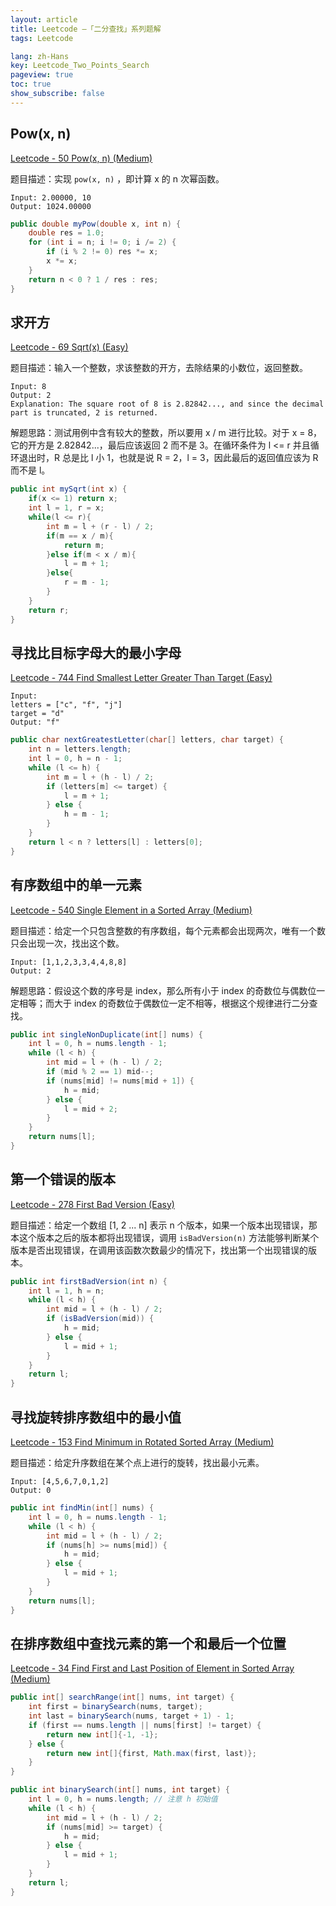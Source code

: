 ```yaml
---
layout: article
title: Leetcode —「二分查找」系列题解
tags: Leetcode

lang: zh-Hans
key: Leetcode_Two_Points_Search
pageview: true
toc: true
show_subscribe: false
---
```


## Pow(x, n)

[Leetcode - 50 Pow(x, n) (Medium)](https://leetcode.com/problems/powx-n/)

题目描述：实现 `pow(x, n)` ，即计算 x 的 n 次幂函数。

```
Input: 2.00000, 10
Output: 1024.00000
```

```java
public double myPow(double x, int n) {
    double res = 1.0;
    for (int i = n; i != 0; i /= 2) {
        if (i % 2 != 0) res *= x;
        x *= x;
    }
    return n < 0 ? 1 / res : res;
}
```

## 求开方

[Leetcode - 69 Sqrt(x) (Easy)](https://leetcode.com/problems/sqrtx/)

题目描述：输入一个整数，求该整数的开方，去除结果的小数位，返回整数。

```
Input: 8
Output: 2
Explanation: The square root of 8 is 2.82842..., and since the decimal part is truncated, 2 is returned.
```

解题思路：测试用例中含有较大的整数，所以要用 x / m 进行比较。对于 x = 8，它的开方是 2.82842...，最后应该返回 2 而不是 3。在循环条件为 l <= r 并且循环退出时，R 总是比 l 小 1，也就是说 R = 2，l = 3，因此最后的返回值应该为 R 而不是 l。

```java
public int mySqrt(int x) {
    if(x <= 1) return x;
    int l = 1, r = x;
    while(l <= r){
        int m = l + (r - l) / 2;
        if(m == x / m){
            return m;
        }else if(m < x / m){
            l = m + 1;
        }else{
            r = m - 1;
        }
    }
    return r;
}
```

## 寻找比目标字母大的最小字母

[Leetcode - 744 Find Smallest Letter Greater Than Target (Easy)](https://leetcode.com/problems/find-smallest-letter-greater-than-target)

```
Input:
letters = ["c", "f", "j"]
target = "d"
Output: "f"
```

```java
public char nextGreatestLetter(char[] letters, char target) {
    int n = letters.length;
    int l = 0, h = n - 1;
    while (l <= h) {
        int m = l + (h - l) / 2;
        if (letters[m] <= target) {
            l = m + 1;
        } else {
            h = m - 1;
        }
    }
    return l < n ? letters[l] : letters[0];
}
```

## 有序数组中的单一元素

[Leetcode - 540 Single Element in a Sorted Array (Medium)](https://leetcode.com/problems/single-element-in-a-sorted-array/)

题目描述：给定一个只包含整数的有序数组，每个元素都会出现两次，唯有一个数只会出现一次，找出这个数。

```
Input: [1,1,2,3,3,4,4,8,8]
Output: 2
```

解题思路：假设这个数的序号是 index，那么所有小于 index 的奇数位与偶数位一定相等；而大于 index 的奇数位于偶数位一定不相等，根据这个规律进行二分查找。

```java
public int singleNonDuplicate(int[] nums) {
    int l = 0, h = nums.length - 1;
    while (l < h) {
        int mid = l + (h - l) / 2;
        if (mid % 2 == 1) mid--;
        if (nums[mid] != nums[mid + 1]) {
            h = mid;
        } else {
            l = mid + 2;
        }
    }
    return nums[l];
}
```

## 第一个错误的版本

[Leetcode - 278 First Bad Version (Easy)](https://leetcode.com/problems/first-bad-version/)

题目描述：给定一个数组 [1, 2 ... n] 表示 n 个版本，如果一个版本出现错误，那本这个版本之后的版本都将出现错误，调用 `isBadVersion(n)` 方法能够判断某个版本是否出现错误，在调用该函数次数最少的情况下，找出第一个出现错误的版本。

```java
public int firstBadVersion(int n) {
    int l = 1, h = n;
    while (l < h) {
        int mid = l + (h - l) / 2;
        if (isBadVersion(mid)) {
            h = mid;
        } else {
            l = mid + 1;
        }
    }
    return l;
}
```

## 寻找旋转排序数组中的最小值

[Leetcode - 153 Find Minimum in Rotated Sorted Array (Medium)](https://leetcode.com/problems/find-minimum-in-rotated-sorted-array/)

题目描述：给定升序数组在某个点上进行的旋转，找出最小元素。

```
Input: [4,5,6,7,0,1,2]
Output: 0
```

```java
public int findMin(int[] nums) {
    int l = 0, h = nums.length - 1;
    while (l < h) {
        int mid = l + (h - l) / 2;
        if (nums[h] >= nums[mid]) {
            h = mid;
        } else {
            l = mid + 1;
        }
    }
    return nums[l];
}
```

## 在排序数组中查找元素的第一个和最后一个位置

[Leetcode - 34 Find First and Last Position of Element in Sorted Array (Medium)](https://leetcode.com/problems/find-first-and-last-position-of-element-in-sorted-array/)

```java
public int[] searchRange(int[] nums, int target) {
    int first = binarySearch(nums, target);
    int last = binarySearch(nums, target + 1) - 1;
    if (first == nums.length || nums[first] != target) {
        return new int[]{-1, -1};
    } else {
        return new int[]{first, Math.max(first, last)};
    }
}

public int binarySearch(int[] nums, int target) {
    int l = 0, h = nums.length; // 注意 h 初始值
    while (l < h) {
        int mid = l + (h - l) / 2;
        if (nums[mid] >= target) {
            h = mid;
        } else {
            l = mid + 1;
        }
    }
    return l;
}
```